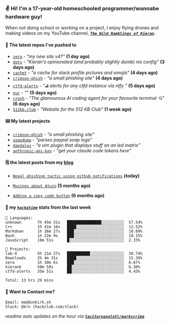 ### ✌️ Hi! I'm a 17-year-old homeschooled programmer/wannabe hardware guy!

When not doing school or working on a project, I enjoy flying drones and making videos on my YouTube channel, [**_`The Wild Ramblings of Kieran`_**](https://youtube.com/@kieran.rambles).

#### 👷 The latest repos I've pushed to

- [`zera`](https://github.com/taciturnaxolotl/zera) - _"my new site v4?"_ **(1 day ago)**
- [`dots`](https://github.com/taciturnaxolotl/dots) - _"Kieran's opinionated (and probably slightly dumb) nix config"_ **(3 days ago)**
- [`cachet`](https://github.com/taciturnaxolotl/cachet) - _"a cache for slack profile pictures and emojis"_ **(4 days ago)**
- [`crimson-phish`](https://github.com/taciturnaxolotl/crimson-phish) - _"a small phishing site"_ **(4 days ago)**
- [`ctfd-alerts`](https://github.com/taciturnaxolotl/ctfd-alerts) - _"⛳ alerts for any ctfd instance via ntfy "_ **(5 days ago)**
- [`nur`](https://github.com/charmbracelet/nur) - _""_ **(5 days ago)**
- [`crush`](https://github.com/charmbracelet/crush) - _"The glamourous AI coding agent for your favourite terminal 💘"_ **(6 days ago)**
- [`512kb.club`](https://github.com/kevquirk/512kb.club) - _"Website for the 512 KB Club"_ **(1 week ago)**

#### ⌨️ My latest projects

- [`crimson-phish`](https://github.com/taciturnaxolotl/crimson-phish) - _"a small phishing site"_
- [`soapdump`](https://github.com/taciturnaxolotl/soapdump) - _"parses paypal soap logs"_
- [`daedalus`](https://github.com/taciturnaxolotl/daedalus) - _"a vim plugin that displays stuff on an led matrix"_
- [`anthropic-api-key`](https://github.com/taciturnaxolotl/anthropic-api-key) - _"get your claude code tokens here"_

#### 🗒️ the latest posts from my [blog](https://dunkirk.sh)

- [`Novel phishing tactic using github notifications`](https://dunkirk.sh/blog/github-phishing/) **(today)**

- [`Musings about Atuin`](https://dunkirk.sh/blog/atuin/) **(5 months ago)**

- [`Adding a copy code button`](https://dunkirk.sh/blog/adding-a-copy-button/) **(6 months ago)**



#### 📡 my [_`hackatime`_](https://waka.hackclub.com) stats from the last week

```text
💾 Languages:
unknown       7h 45m 31s   ███████████████░░░░░░░░░░  57.54%
C++           1h 41m 16s   ████░░░░░░░░░░░░░░░░░░░░░  12.52%
Markdown      1h 26m 27s   ███░░░░░░░░░░░░░░░░░░░░░░  10.69%
Bash          1h 22m 9s    ███░░░░░░░░░░░░░░░░░░░░░░  10.15%
JavaScript    18m 51s      █░░░░░░░░░░░░░░░░░░░░░░░░  2.33%

💼 Projects:
lab-4         5h 21m 27s   ██████████░░░░░░░░░░░░░░░  39.74%
Downloads     2h 4m 31s    ████░░░░░░░░░░░░░░░░░░░░░  15.39%
zera          1h 10m 6s    ███░░░░░░░░░░░░░░░░░░░░░░  8.67%
kierank       50m 59s      ██░░░░░░░░░░░░░░░░░░░░░░░  6.30%
ctfd-alerts   35m 51s      ██░░░░░░░░░░░░░░░░░░░░░░░  4.43%

Total: 13 hrs 29 mins
```

#### 📮 Want to Contact me?

```text
Email: me@dunkirk.sh
Slack: @krn (hackclub.com/slack)
```

_readme auto updates on the hour via [**`taciturnaxolotl/markscribe`**](https://github.com/taciturnaxolotl/markscribe)_
